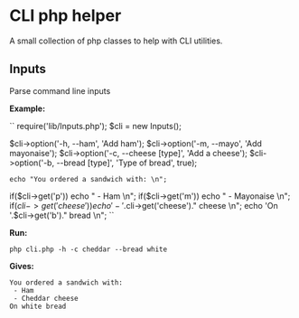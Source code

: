 # CLI php helper

A small collection of php classes to help with CLI utilities. 

## Inputs

Parse command line inputs

__Example:__

``
	require('lib/Inputs.php');
	$cli = new Inputs();

  $cli->option('-h, --ham', 'Add ham');
  $cli->option('-m, --mayo', 'Add mayonaise');
  $cli->option('-c, --cheese [type]', 'Add a cheese');
  $cli->option('-b, --bread [type]', 'Type of bread', true);
  
	echo "You ordered a sandwich with: \n";

  if($cli->get('p')) echo " - Ham \n";
  if($cli->get('m')) echo " - Mayonaise \n";
  if($cli->get('cheese')) echo ' - '.$cli->get('cheese')." cheese \n";
  echo 'On '.$cli->get('b')." bread \n";
``
  
__Run:__

	php cli.php -h -c cheddar --bread white

__Gives:__
	
	You ordered a sandwich with:
	 - Ham
	 - Cheddar cheese
	On white bread

